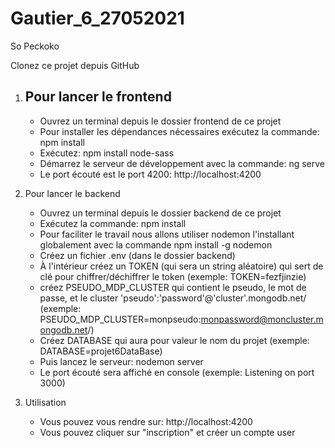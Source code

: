 # Gautier_6_27052021

So Peckoko

Clonez ce projet depuis GitHub

1) Pour lancer le frontend
    -
    - Ouvrez un terminal depuis le dossier frontend de ce projet
    - Pour installer les dépendances nécessaires exécutez la commande: npm install
    - Exécutez: npm install node-sass
    - Démarrez le serveur de développement avec la commande: ng serve
    - Le port écouté est le port 4200: http://localhost:4200

2) Pour lancer le backend
    - Ouvrez un terminal depuis le dossier backend de ce projet
    - Exécutez la commande: npm install
    - Pour faciliter le travail nous allons utiliser nodemon l'installant globalement avec la commande npm install -g nodemon
    - Créez un fichier .env (dans le dossier backend)
    - À l'intérieur créez un TOKEN (qui sera un string aléatoire) qui sert de clé pour chiffrer/déchiffrer le token (exemple: TOKEN=fezfjinzie)
    - créez PSEUDO_MDP_CLUSTER qui contient le pseudo, le mot de passe, et le cluster 'pseudo':'password'@'cluster'.mongodb.net/ (exemple: PSEUDO_MDP_CLUSTER=monpseudo:monpassword@moncluster.mongodb.net/)
    - Créez DATABASE qui aura pour valeur le nom du projet (exemple: DATABASE=projet6DataBase)
    - Puis lancez le serveur: nodemon server
    - Le port écouté sera affiché en console (exemple: Listening on port 3000)

3) Utilisation
    - Vous pouvez vous rendre sur: http://localhost:4200
    - Vous pouvez cliquer sur "inscription" et créer un compte user